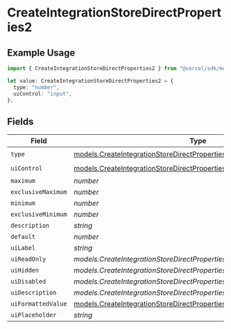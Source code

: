 # CreateIntegrationStoreDirectProperties2

## Example Usage

```typescript
import { CreateIntegrationStoreDirectProperties2 } from "@vercel/sdk/models/createintegrationstoredirectop.js";

let value: CreateIntegrationStoreDirectProperties2 = {
  type: "number",
  uiControl: "input",
};
```

## Fields

| Field                                                                                                                                                        | Type                                                                                                                                                         | Required                                                                                                                                                     | Description                                                                                                                                                  |
| ------------------------------------------------------------------------------------------------------------------------------------------------------------ | ------------------------------------------------------------------------------------------------------------------------------------------------------------ | ------------------------------------------------------------------------------------------------------------------------------------------------------------ | ------------------------------------------------------------------------------------------------------------------------------------------------------------ |
| `type`                                                                                                                                                       | [models.CreateIntegrationStoreDirectPropertiesIntegrationsType](../models/createintegrationstoredirectpropertiesintegrationstype.md)                         | :heavy_check_mark:                                                                                                                                           | N/A                                                                                                                                                          |
| `uiControl`                                                                                                                                                  | [models.CreateIntegrationStoreDirectPropertiesIntegrationsUiControl](../models/createintegrationstoredirectpropertiesintegrationsuicontrol.md)               | :heavy_check_mark:                                                                                                                                           | N/A                                                                                                                                                          |
| `maximum`                                                                                                                                                    | *number*                                                                                                                                                     | :heavy_minus_sign:                                                                                                                                           | N/A                                                                                                                                                          |
| `exclusiveMaximum`                                                                                                                                           | *number*                                                                                                                                                     | :heavy_minus_sign:                                                                                                                                           | N/A                                                                                                                                                          |
| `minimum`                                                                                                                                                    | *number*                                                                                                                                                     | :heavy_minus_sign:                                                                                                                                           | N/A                                                                                                                                                          |
| `exclusiveMinimum`                                                                                                                                           | *number*                                                                                                                                                     | :heavy_minus_sign:                                                                                                                                           | N/A                                                                                                                                                          |
| `description`                                                                                                                                                | *string*                                                                                                                                                     | :heavy_minus_sign:                                                                                                                                           | N/A                                                                                                                                                          |
| `default`                                                                                                                                                    | *number*                                                                                                                                                     | :heavy_minus_sign:                                                                                                                                           | N/A                                                                                                                                                          |
| `uiLabel`                                                                                                                                                    | *string*                                                                                                                                                     | :heavy_minus_sign:                                                                                                                                           | N/A                                                                                                                                                          |
| `uiReadOnly`                                                                                                                                                 | *models.CreateIntegrationStoreDirectPropertiesIntegrationsUiReadOnly*                                                                                        | :heavy_minus_sign:                                                                                                                                           | N/A                                                                                                                                                          |
| `uiHidden`                                                                                                                                                   | *models.CreateIntegrationStoreDirectPropertiesIntegrationsUiHidden*                                                                                          | :heavy_minus_sign:                                                                                                                                           | N/A                                                                                                                                                          |
| `uiDisabled`                                                                                                                                                 | *models.CreateIntegrationStoreDirectPropertiesIntegrationsUiDisabled*                                                                                        | :heavy_minus_sign:                                                                                                                                           | N/A                                                                                                                                                          |
| `uiDescription`                                                                                                                                              | *models.CreateIntegrationStoreDirectPropertiesIntegrationsUiDescription*                                                                                     | :heavy_minus_sign:                                                                                                                                           | N/A                                                                                                                                                          |
| `uiFormattedValue`                                                                                                                                           | [models.CreateIntegrationStoreDirectPropertiesIntegrationsUiFormattedValue](../models/createintegrationstoredirectpropertiesintegrationsuiformattedvalue.md) | :heavy_minus_sign:                                                                                                                                           | N/A                                                                                                                                                          |
| `uiPlaceholder`                                                                                                                                              | *string*                                                                                                                                                     | :heavy_minus_sign:                                                                                                                                           | N/A                                                                                                                                                          |
